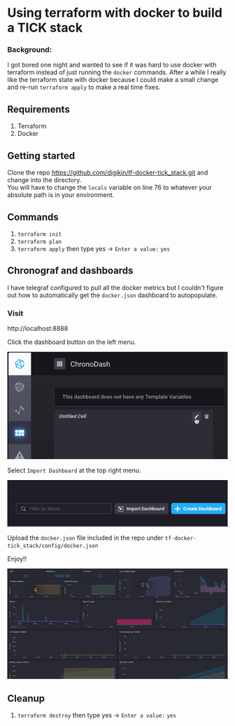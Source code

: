 # Using terraform with docker to build a TICK stack

### Background:
I got bored one night and wanted to see if it was hard to use docker with terraform instead of just running the `docker` commands.  After a while I really like the terraform state with docker because I could make a small change and re-run `terraform apply` to make a real time fixes.  

## Requirements
1. Terraform
2. Docker

## Getting started
Clone the repo https://github.com/digikin/tf-docker-tick_stack.git and change into the directory.  
You will have to change the `locals` variable on line 76 to whatever your absolute path is in your environment. 

## Commands

1. `terraform init`
2. `terraform plan`
3. `terraform apply` then type yes -> `Enter a value:` `yes`

## Chronograf and dashboards
I have telegraf configured to pull all the docker metrics but I couldn't figure out how to automatically get the `docker.json` dashboard to autopopulate. 
### Visit
 http://localhost:8888  
   
 Click the dashboard button on the left menu.
   
 ![button](./images/dashboard-button.jpg)  
   
 Select `Import Dashboard` at the top right menu.
   
 ![import](./images/import-dashboard.jpg)
  
 Upload the `docker.json` file included in the repo under `tf-docker-tick_stack/config/docker.json`
  
 Enjoy!! 
  
![dashboard](./images/docker-dashboard.jpg)  
  
## Cleanup
1. `terraform destroy` then type yes -> `Enter a value:` `yes`  
 



